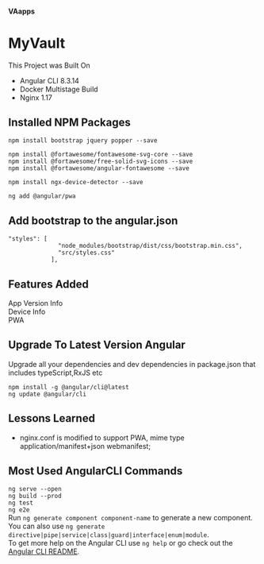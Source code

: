#### VAapps 
# MyVault

This Project was Built On
* Angular CLI 8.3.14
* Docker Multistage Build
* Nginx 1.17

## Installed NPM Packages
```
npm install bootstrap jquery popper --save

npm install @fortawesome/fontawesome-svg-core --save
npm install @fortawesome/free-solid-svg-icons --save
npm install @fortawesome/angular-fontawesome --save

npm install ngx-device-detector --save

ng add @angular/pwa
```


## Add bootstrap to the angular.json
```
"styles": [
              "node_modules/bootstrap/dist/css/bootstrap.min.css",
              "src/styles.css"
            ],
```

## Features Added
App Version Info
 \
Device Info
 \
PWA

## Upgrade To Latest Version Angular
Upgrade all your dependencies and dev dependencies in package.json that includes typeScript,RxJS etc
```
npm install -g @angular/cli@latest
ng update @angular/cli
``` 

## Lessons Learned
* nginx.conf is modified to support PWA, mime type application/manifest+json  webmanifest;


## Most Used AngularCLI Commands
`ng serve --open`
 \
`ng build --prod`
 \
`ng test`
 \
`ng e2e`
 \
Run `ng generate component component-name` to generate a new component. You can also use `ng generate directive|pipe|service|class|guard|interface|enum|module`.
 \
To get more help on the Angular CLI use `ng help` or go check out the [Angular CLI README](https://github.com/angular/angular-cli/blob/master/README.md).


